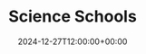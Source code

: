 ---
weight: 10100
title: "Science Schools"
description: "Your Global Directory of Science Schools"
icon: schools
date: 2024-12-27T12:00:00+00:00
---